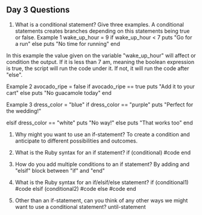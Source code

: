 ## Day 3 Questions

1. What is a conditional statement? Give three examples.
A conditional statements creates branches depending on this statements being true or false.
Example 1
wake_up_hour = 9
if wake_up_hour < 7
puts "Go for a run"
else
puts "No time for running"
end

In this example the value given on the variable "wake_up_hour" will affect or condition the output. If it is less than 7 am, meaning the boolean expression is true, the script will run the code under it. If not, it will run the code after "else".

Example 2
avocado_ripe = false
if avocado_ripe == true
puts "Add it to your cart"
else
puts "No guacamole today"
end

Example 3
dress_color = "blue"
if dress_color == "purple"
puts "Perfect for the wedding!"

elsif dress_color == "white"
puts "No way!"
else
puts "That works too"
end

1. Why might you want to use an if-statement?
To create a condition and anticipate to different possibilities and outcomes.

1. What is the Ruby syntax for an if statement?
if (conditional)
#code
end

1. How do you add multiple conditions to an if statement?
By adding and "elsif" block between "if" and "end"

1. What is the Ruby syntax for an if/elsif/else statement?
if (conditional1)
#code
elsif (conditional2)
#code
else
#code
end

1. Other than an if-statement, can you think of any other ways we might want to use a conditional statement?
until-statement 
